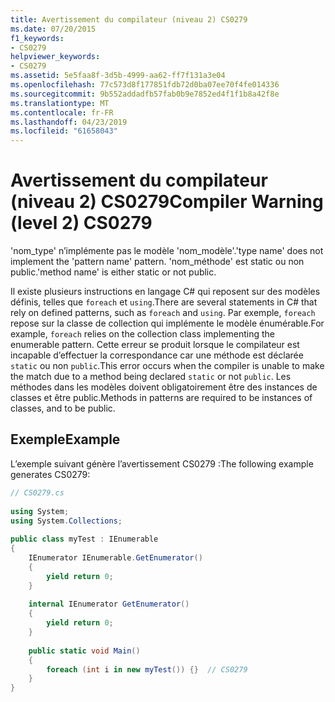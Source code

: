 ```yaml
---
title: Avertissement du compilateur (niveau 2) CS0279
ms.date: 07/20/2015
f1_keywords:
- CS0279
helpviewer_keywords:
- CS0279
ms.assetid: 5e5faa8f-3d5b-4999-aa62-ff7f131a3e04
ms.openlocfilehash: 77c573d8f177851fdb72d0ba07ee70f4fe014336
ms.sourcegitcommit: 9b552addadfb57fab0b9e7852ed4f1f1b8a42f8e
ms.translationtype: MT
ms.contentlocale: fr-FR
ms.lasthandoff: 04/23/2019
ms.locfileid: "61658043"
---
```

# <a name="compiler-warning-level-2-cs0279"></a><span data-ttu-id="6d14b-102">Avertissement du compilateur (niveau 2) CS0279</span><span class="sxs-lookup"><span data-stu-id="6d14b-102">Compiler Warning (level 2) CS0279</span></span>
<span data-ttu-id="6d14b-103">'nom_type' n’implémente pas le modèle 'nom_modèle'.</span><span class="sxs-lookup"><span data-stu-id="6d14b-103">'type name' does not implement the 'pattern name' pattern.</span></span> <span data-ttu-id="6d14b-104">'nom_méthode' est static ou non public.</span><span class="sxs-lookup"><span data-stu-id="6d14b-104">'method name' is either static or not public.</span></span>  
  
 <span data-ttu-id="6d14b-105">Il existe plusieurs instructions en langage C# qui reposent sur des modèles définis, telles que `foreach` et `using`.</span><span class="sxs-lookup"><span data-stu-id="6d14b-105">There are several statements in C# that rely on defined patterns, such as `foreach` and `using`.</span></span> <span data-ttu-id="6d14b-106">Par exemple, `foreach` repose sur la classe de collection qui implémente le modèle énumérable.</span><span class="sxs-lookup"><span data-stu-id="6d14b-106">For example, `foreach` relies on the collection class implementing the enumerable pattern.</span></span> <span data-ttu-id="6d14b-107">Cette erreur se produit lorsque le compilateur est incapable d’effectuer la correspondance car une méthode est déclarée `static` ou non `public`.</span><span class="sxs-lookup"><span data-stu-id="6d14b-107">This error occurs when the compiler is unable to make the match due to a method being declared `static` or not `public`.</span></span> <span data-ttu-id="6d14b-108">Les méthodes dans les modèles doivent obligatoirement être des instances de classes et être public.</span><span class="sxs-lookup"><span data-stu-id="6d14b-108">Methods in patterns are required to be instances of classes, and to be public.</span></span>  
  
## <a name="example"></a><span data-ttu-id="6d14b-109">Exemple</span><span class="sxs-lookup"><span data-stu-id="6d14b-109">Example</span></span>  
 <span data-ttu-id="6d14b-110">L’exemple suivant génère l’avertissement CS0279 :</span><span class="sxs-lookup"><span data-stu-id="6d14b-110">The following example generates CS0279:</span></span>  
  
```csharp  
// CS0279.cs  
  
using System;  
using System.Collections;  
  
public class myTest : IEnumerable  
{  
    IEnumerator IEnumerable.GetEnumerator()  
    {  
        yield return 0;  
    }  
  
    internal IEnumerator GetEnumerator()  
    {  
        yield return 0;  
    }  
  
    public static void Main()  
    {  
        foreach (int i in new myTest()) {}  // CS0279  
    }  
}  
```
